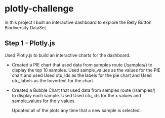 # plotly-challenge
In this project I built an interactive dashboard to explore the Belly Button Biodiversity DataSet.



## Step 1 - Plotly.js
Used Plotly.js to build an interactive charts for the dashboard.

* Created a PIE chart that used data from samples route (/samples/<sample>) to display the top 10 samples.
  Used sample_values as the values for the PIE chart and used Used otu_ids as the labels for the pie chart and Used otu_labels as the     hovertext for the chart.

* Created a Bubble Chart that used data from samples route (/samples/<sample>) to display each sample. Used Used otu_ids for the x values and sample_values for the y values.
  
  Updated all of the plots any time that a new sample is selected.





